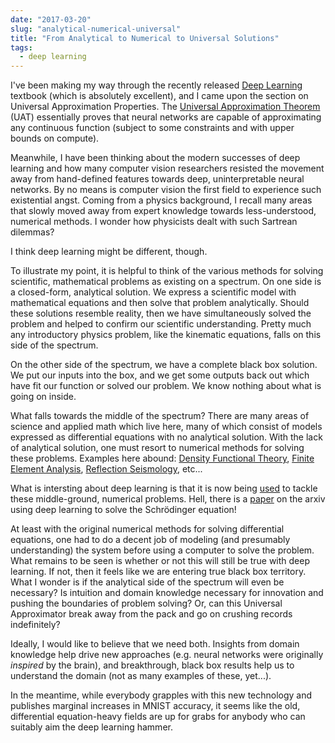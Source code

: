 ```yaml
---
date: "2017-03-20"
slug: "analytical-numerical-universal"
title: "From Analytical to Numerical to Universal Solutions"
tags:
  - deep learning
---
```


I've been making my way through the recently released [Deep Learning](http://www.deeplearningbook.org/) textbook (which is absolutely excellent), and I came upon the section on Universal Approximation Properties. The [Universal Approximation Theorem](https://en.wikipedia.org/wiki/Universal_approximation_theorem) (UAT) essentially proves that neural networks are capable of approximating any continuous function (subject to some constraints and with upper bounds on compute).

Meanwhile, I have been thinking about the modern successes of deep learning and how many computer vision researchers resisted the movement away from hand-defined features towards deep, uninterpretable neural networks. By no means is computer vision the first field to experience such existential angst. Coming from a physics background, I recall many areas that slowly moved away from expert knowledge towards less-understood, numerical methods. I wonder how physicists dealt with such Sartrean dilemmas?

I think deep learning might be different, though.

To illustrate my point, it is helpful to think of the various methods for solving scientific, mathematical problems as existing on a spectrum. On one side is a closed-form, analytical solution. We express a scientific model with mathematical equations and then solve that problem analytically. Should these solutions resemble reality, then we have simultaneously solved the problem and helped to confirm our scientific understanding. Pretty much any introductory physics problem, like the kinematic equations, falls on this side of the spectrum.

On the other side of the spectrum, we have a complete black box solution. We put our inputs into the box, and we get some outputs back out which have fit our function or solved our problem. We know nothing about what is going on inside.

What falls towards the middle of the spectrum? There are many areas of science and applied math which live here, many of which consist of models expressed as differential equations with no analytical solution. With the lack of analytical solution, one must resort to numerical methods for solving these problems. Examples here abound: [Density Functional Theory](https://en.wikipedia.org/wiki/Density_functional_theory), [Finite Element Analysis](https://en.wikipedia.org/wiki/Finite_element_method), [Reflection Seismology](https://en.wikipedia.org/wiki/Reflection_seismology), etc...

What is intersting about deep learning is that it is now being [used](http://www.nature.com/nphys/journal/vaop/ncurrent/full/nphys4053.html) to tackle these middle-ground, numerical problems. Hell, there is a [paper](https://arxiv.org/abs/1702.01361) on the arxiv using deep learning to solve the Schrödinger equation! 

At least with the original numerical methods for solving differential equations, one had to do a decent job of modeling (and presumably understanding) the system before using a computer to solve the problem. What remains to be seen is whether or not this will still be true with deep learning. If not, then it feels like we are entering true black box territory. What I wonder is if the analytical side of the spectrum will even be necessary? Is intuition and domain knowledge necessary for innovation and pushing the boundaries of problem solving? Or, can this Universal Approximator break away from the pack and go on crushing records indefinitely?

Ideally, I would like to believe that we need both. Insights from domain knowledge help drive new approaches (e.g. neural networks were originally *inspired* by the brain), and breakthrough, black box results help us to understand the domain (not as many examples of these, yet...).

In the meantime, while everybody grapples with this new technology and publishes marginal increases in MNIST accuracy, it seems like the old, differential equation-heavy fields are up for grabs for anybody who can suitably aim the deep learning hammer.